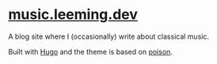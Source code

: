 # [music.leeming.dev](https://music.leeming.dev)

A blog site where I (occasionally) write about classical music.

Built with [Hugo](https://gohugo.io/) and the theme is based on [poison](https://github.com/lukeorth/poison).
